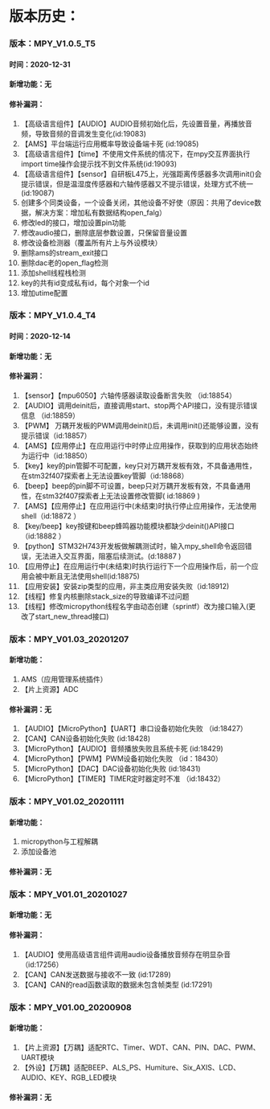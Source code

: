 # 版本历史：

### 版本：MPY_V1.0.5_T5

#### 时间：2020-12-31

#### 新增功能：无

#### 修补漏洞：

1. 【高级语言组件】【AUDIO】AUDIO音频初始化后，先设置音量，再播放音频，导致音频的音调发生变化(id:19083)
2. 【AMS】平台端运行应用概率导致设备端卡死 (id:19085)
3. 【高级语言组件】【time】不使用文件系统的情况下，在mpy交互界面执行import time操作会提示找不到文件系统(id:19093)
4. 【高级语言组件】【sensor】自研板L475上，光强距离传感器多次调用init()会提示错误，但是温湿度传感器和六轴传感器又不提示错误，处理方式不统一(id:19087)
5. 创建多个同类设备，一个设备关闭，其他设备不好使（原因：共用了device数据，解决方案：增加私有数据结构open_falg）
6. 修改led的接口，增加设置pin功能
7. 修改audio接口，删除底层参数设置，只保留音量设置
8. 修改设备检测器（覆盖所有片上与外设模块）
9. 删除ams的stream_exit接口
10. 删除dac老的open_flag检测
11. 添加shell线程栈检测
12. key的共有id变成私有id，每个对象一个id
13. 增加utime配置

### 版本：MPY_V1.0.4_T4

#### 时间：2020-12-14

#### 新增功能：无

#### 修补漏洞：

1.  【sensor】【mpu6050】六轴传感器读取设备断言失败 （id:18854）
2.  【AUDIO】调用deinit后，直接调用start、stop两个API接口，没有提示错误信息 （id:18859）
3.  【PWM】 万耦开发板的PWM调用deinit()后，未调用init()还能够设置，没有提示错误（id:18857）
4.  【AMS】【应用停止】在应用运行中时停止应用操作，获取到的应用状态始终为运行中（id:18850）
5.  【key】key的pin管脚不可配置，key只对万耦开发板有效，不具备通用性，在stm32f407探索者上无法设置key管脚（id:18868）
6.  【beep】beep的pin脚不可设置，beep只对万耦开发板有效，不具备通用性，在stm32f407探索者上无法设置修改管脚( id:18869 )
7.  【AMS】【应用停止】在应用运行中(未结束)时执行停止应用操作，无法使用shell（id:18872 ）
8.   【key/beep】key按键和beep蜂鸣器功能模块都缺少deinit()API接口（id:18882 ）
9.  【python】STM32H743开发板做解耦测试时，输入mpy_shell命令返回错误，无法进入交互界面，阻塞后续测试。(d:18887 )
10.  【应用停止】在应用运行中(未结束)时执行运行下一个应用操作后，前一个应用会被中断且无法使用shell(id:18875)
11.  【应用安装】安装zip类型的应用，非主类应用安装失败（id:18912)
12.  【线程】修复内核删除stack_size的导致编译不过问题
13.  【线程】修改micropython线程名字由动态创建（sprintf）改为接口输入(更改了start_new_thread接口)




### 版本：MPY_V01.03_20201207

#### 新增功能：

1. AMS（应用管理系统插件）
2. 【片上资源】ADC

#### 修补漏洞：无

1. 【AUDIO】【MicroPython】【UART】串口设备初始化失败 （id:18427）
2. 【CAN】CAN设备初始化失败  (id:18428)
3. 【MicroPython】【AUDIO】音频播放失败且系统卡死  (id:18429)
4. 【MicroPython】【PWM】PWM设备初始化失败 （id：18430）
5. 【MicroPython】【DAC】DAC设备初始化失败 (id:18431)
6. 【MicroPython】【TIMER】TIMER定时器定时不准 （id:18432）





### 版本：MPY_V01.02_20201111

#### 新增功能：

1. micropython与工程解耦
2. 添加设备池

#### 修补漏洞：无





### 版本：MPY_V01.01_20201027

#### 新增功能：无

#### 修补漏洞：

1. 【AUDIO】使用高级语言组件调用audio设备播放音频存在明显杂音 （id:17256）
2. 【CAN】CAN发送数据与接收不一致 (id:17289)
3. 【CAN】CAN的read函数读取的数据未包含帧类型 (id:17291)





### 版本：MPY_V01.00_20200908

#### 新增功能：

1. 【片上资源】【万耦】适配RTC、Timer、WDT、CAN、PIN、DAC、PWM、UART模块
2. 【外设】【万耦】适配BEEP、ALS_PS、Humiture、Six_AXIS、LCD、AUDIO、KEY、RGB_LED模块

#### 修补漏洞：无